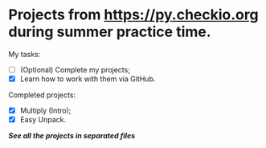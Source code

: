 # Projects from https://py.checkio.org during summer practice time.

My tasks:

- [ ] \(Optional) Complete my projects;
- [x] Learn how to work with them via GitHub.

Completed projects:

- [x] Multiply (Intro);
- [x] Easy Unpack.

***See all the projects in separated files*** 
